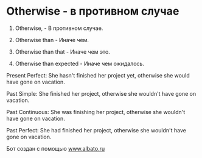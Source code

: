 # Otherwise - в противном случае




1. Otherwise, - В противном случае.

2. Otherwise than - Иначе чем.

3. Otherwise than that - Иначе чем это.

4. Otherwise than expected - Иначе чем ожидалось.

Present Perfect: She hasn't finished her project yet, otherwise she would have gone on vacation.

Past Simple: She finished her project, otherwise she wouldn't have gone on vacation.

Past Continuous: She was finishing her project, otherwise she wouldn't have gone on vacation.

Past Perfect: She had finished her project, otherwise she wouldn't have gone on vacation.

Бот создан с помощью www.albato.ru